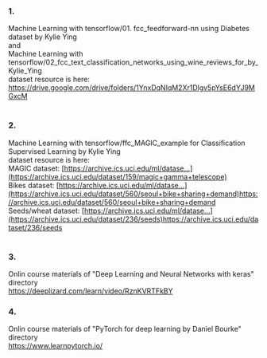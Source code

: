 ### 1. <br>
Machine Learning with tensorflow/01. fcc_feedforward-nn using Diabetes dataset by Kylie Ying <br>
and <br>
Machine Learning with tensorflow/02_fcc_text_classification_networks_using_wine_reviews_for_by_Kylie_Ying <br>
dataset resource is here: https://drive.google.com/drive/folders/1YnxDqNIqM2Xr1Dlgv5pYsE6dYJ9MGxcM 
<br> <br>

### 2. <br>
Machine Learning with tensorflow/ffc_MAGIC_example for Classification Supervised Learning by Kylie Ying <br>
dataset resource is here: <br>
MAGIC dataset: [https://archive.ics.uci.edu/ml/datase...](https://archive.ics.uci.edu/dataset/159/magic+gamma+telescope) <br>
Bikes dataset: [https://archive.ics.uci.edu/ml/datase...](https://archive.ics.uci.edu/dataset/560/seoul+bike+sharing+demand)https://archive.ics.uci.edu/dataset/560/seoul+bike+sharing+demand <br>
Seeds/wheat dataset: [https://archive.ics.uci.edu/ml/datase...](https://archive.ics.uci.edu/dataset/236/seeds)https://archive.ics.uci.edu/dataset/236/seeds
<br> <br>

### 3. <br>
Onlin course materials of "Deep Learning and Neural Networks with keras" directory <br>
https://deeplizard.com/learn/video/RznKVRTFkBY 

### 4. <br>
Onlin course materials of "PyTorch for deep learning by Daniel Bourke" directory <br>
https://www.learnpytorch.io/ 
